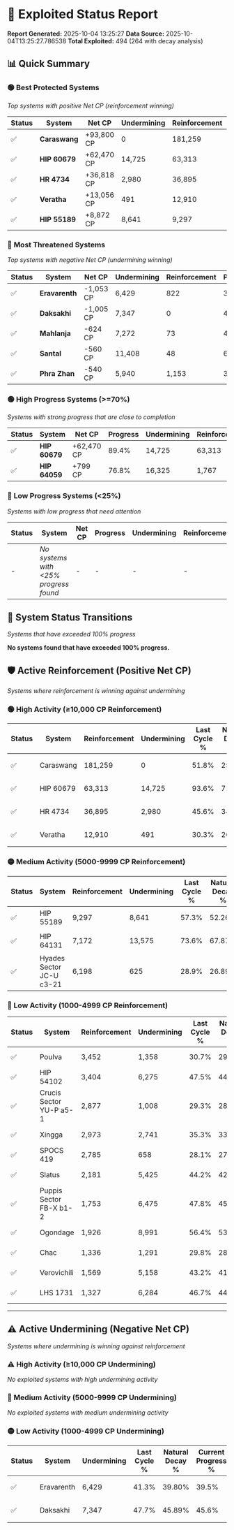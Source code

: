 # 🌟 Exploited Status Report

**Report Generated:** 2025-10-04 13:25:27
**Data Source:** 2025-10-04T13:25:27.786538
**Total Exploited:** 494 (264 with decay analysis)

## 📊 Quick Summary

### 🟢 **Best Protected Systems**
*Top systems with positive Net CP (reinforcement winning)*

| Status | System | Net CP | Undermining | Reinforcement | Progress |
|--------|--------|--------|-------------|---------------|----------|
| ✅ | **Caraswang** | +93,800 CP | 0 | 181,259 | 51.8% |
| ✅ | **HIP 60679** | +62,470 CP | 14,725 | 63,313 | 89.4% |
| ✅ | **HR 4734** | +36,818 CP | 2,980 | 36,895 | 44.7% |
| ✅ | **Veratha** | +13,056 CP | 491 | 12,910 | 30.2% |
| ✅ | **HIP 55189** | +8,872 CP | 8,641 | 9,297 | 54.8% |

### 🔴 **Most Threatened Systems**
*Top systems with negative Net CP (undermining winning)*

| Status | System | Net CP | Undermining | Reinforcement | Progress |
|--------|--------|--------|-------------|---------------|----------|
| ✅ | **Eravarenth** | -1,053 CP | 6,429 | 822 | 39.5% |
| ✅ | **Daksakhi** | -1,005 CP | 7,347 | 0 | 45.6% |
| ✅ | **Mahlanja** | -624 CP | 7,272 | 73 | 46.5% |
| ✅ | **Santal** | -560 CP | 11,408 | 48 | 60.9% |
| ✅ | **Phra Zhan** | -540 CP | 5,940 | 1,153 | 38.6% |

### 🟢 **High Progress Systems (>=70%)**
*Systems with strong progress that are close to completion*

| Status | System | Net CP | Progress | Undermining | Reinforcement |
|--------|--------|--------|----------|-------------|---------------|
| ✅ | **HIP 60679** | +62,470 CP | 89.4% | 14,725 | 63,313 |
| ✅ | **HIP 64059** | +799 CP | 76.8% | 16,325 | 1,767 |

### 🔴 **Low Progress Systems (<25%)**
*Systems with low progress that need attention*

| Status | System | Net CP | Progress | Undermining | Reinforcement |
|--------|--------|--------|----------|-------------|---------------|
| - | *No systems with <25% progress found* | - | - | - | - |
## 🔄 System Status Transitions
*Systems that have exceeded 100% progress*

**No systems found that have exceeded 100% progress.**

## 🛡️ Active Reinforcement (Positive Net CP)
*Systems where reinforcement is winning against undermining*

### 🟢 High Activity (≥10,000 CP Reinforcement)

| Status | System | Reinforcement | Undermining | Last Cycle % | Natural Decay % | Current Progress % | Current CP | Net CP | Activity |
|--------|--------|---------------|-------------|--------------|-----------------|-------------------|------------|--------|----------|
| ✅ | Caraswang | 181,259 | 0 | 51.8% | 25.00% | 51.8% | 181,300 | +93,800 | 🟢 High Reinforcement |
| ✅ | HIP 60679 | 63,313 | 14,725 | 93.6% | 71.55% | 89.4% | 312,900 | +62,470 | 🟢 High Reinforcement |
| ✅ | HR 4734 | 36,895 | 2,980 | 45.6% | 34.18% | 44.7% | 156,450 | +36,818 | 🟢 High Reinforcement |
| ✅ | Veratha | 12,910 | 491 | 30.3% | 26.47% | 30.2% | 105,700 | +13,056 | 🟢 High Reinforcement |

### 🟡 Medium Activity (5000-9999 CP Reinforcement)

| Status | System | Reinforcement | Undermining | Last Cycle % | Natural Decay % | Current Progress % | Current CP | Net CP | Activity |
|--------|--------|---------------|-------------|--------------|-----------------|-------------------|------------|--------|----------|
| ✅ | HIP 55189 | 9,297 | 8,641 | 57.3% | 52.26% | 54.8% | 191,799 | +8,872 | 🟡 Medium Reinforcement |
| ✅ | HIP 64131 | 7,172 | 13,575 | 73.6% | 67.87% | 69.7% | 243,950 | +6,398 | 🟡 Medium Reinforcement |
| ✅ | Hyades Sector JC-U c3-21 | 6,198 | 625 | 28.9% | 26.89% | 28.7% | 100,449 | +6,334 | 🟡 Medium Reinforcement |

### 🔴 Low Activity (1000-4999 CP Reinforcement)

| Status | System | Reinforcement | Undermining | Last Cycle % | Natural Decay % | Current Progress % | Current CP | Net CP | Activity |
|--------|--------|---------------|-------------|--------------|-----------------|-------------------|------------|--------|----------|
| ✅ | Poulva | 3,452 | 1,358 | 30.7% | 29.28% | 30.3% | 106,050 | +3,558 | 🔵 Low Reinforcement |
| ✅ | HIP 54102 | 3,404 | 6,275 | 47.5% | 44.80% | 45.7% | 159,950 | +3,152 | 🔵 Low Reinforcement |
| ✅ | Crucis Sector YU-P a5-1 | 2,877 | 1,008 | 29.3% | 28.14% | 29.0% | 101,500 | +2,998 | 🔵 Low Reinforcement |
| ✅ | Xingga | 2,973 | 2,741 | 35.3% | 33.65% | 34.5% | 120,749 | +2,979 | 🔵 Low Reinforcement |
| ✅ | SPOCS 419 | 2,785 | 658 | 28.1% | 27.06% | 27.9% | 97,649 | +2,938 | 🔵 Low Reinforcement |
| ✅ | Slatus | 2,181 | 5,425 | 44.2% | 42.13% | 42.7% | 149,450 | +1,994 | 🔵 Low Reinforcement |
| ✅ | Puppis Sector FB-X b1-2 | 1,753 | 6,475 | 47.8% | 45.47% | 45.9% | 160,650 | +1,498 | 🔵 Low Reinforcement |
| ✅ | Ogondage | 1,926 | 8,991 | 56.4% | 53.38% | 53.8% | 188,299 | +1,478 | 🔵 Low Reinforcement |
| ✅ | Chac | 1,336 | 1,291 | 29.8% | 28.99% | 29.4% | 102,900 | +1,424 | 🔵 Low Reinforcement |
| ✅ | Verovichili | 1,569 | 5,158 | 43.2% | 41.30% | 41.7% | 145,950 | +1,405 | 🔵 Low Reinforcement |
| ✅ | LHS 1731 | 1,327 | 6,284 | 46.7% | 44.61% | 44.9% | 157,150 | +1,010 | 🔵 Low Reinforcement |


---

## ⚠️ Active Undermining (Negative Net CP)
*Systems where undermining is winning against reinforcement*

### ⚠️ High Activity (≥10,000 CP Undermining)

*No exploited systems with high undermining activity*

### 🔶 Medium Activity (5000-9999 CP Undermining)

*No exploited systems with medium undermining activity*

### 🟡 Low Activity (1000-4999 CP Undermining)

| Status | System | Undermining | Last Cycle % | Natural Decay % | Current Progress % | Reinforcement | Current CP | Net CP | Activity |
|--------|--------|-------------|--------------|-----------------|-------------------|---------------|------------|--------|----------|
| ✅ | Eravarenth | 6,429 | 41.3% | 39.80% | 39.5% | 822 | 138,250 | -1,053 | 🟡 Low Undermining |
| ✅ | Daksakhi | 7,347 | 47.7% | 45.89% | 45.6% | 0 | 159,600 | -1,005 | 🟡 Low Undermining |

